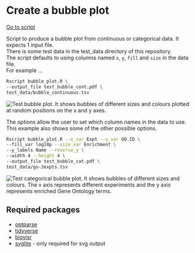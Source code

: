 # Create a bubble plot

[Go to script](../../bubble_plot.R)

Script to produce a bubble plot from continuous or categorical data. It
expects 1 input file.  
There is some test data in the test_data directory of this repository.  
The script defaults to using columns named `x`, `y`, `fill` and `size`
in the data file.  
For example …

``` bash
Rscript bubble_plot.R \
--output_file test_bubble_cont.pdf \
test_data/bubble_continuous.tsv
```

![Test bubble plot. It shows bubbles of different sizes and colours
plotted at random positions on the x and y
axes.](test_bubble_cont.png "Test bubble plot")

The options allow the user to set which column names in the data to
use.  
This example also shows some of the other possible options.

``` bash
Rscript bubble_plot.R --x_var Expt --y_var GO.ID \
--fill_var log10p --size_var Enrichment \
--y_labels Name --reverse_y \
--width 4 --height 4 \
--output_file test_bubble_cat.pdf \
test_data/go-3expts.tsv
```

![Test categorical bubble plot. It shows bubbles of different sizes and
colours. The x axis represents different experiments and the y axis
represents enriched Gene Ontology
terms.](test_bubble_cat.png "Test Categorical bubble plot")

## Required packages

-   [optparse](https://cran.r-project.org/web/packages/optparse/index.html)
-   [tidyverse](https://www.tidyverse.org/)
-   [biovisr](https://github.com/richysix/biovisr)
-   [svglite](https://svglite.r-lib.org/) - only required for svg output
